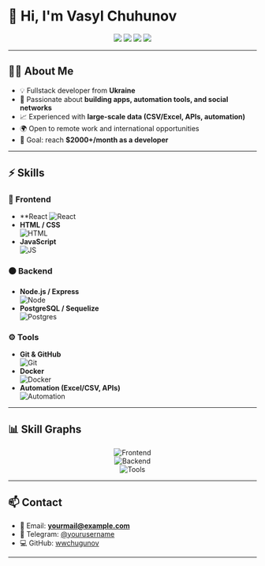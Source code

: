# 👋 Hi, I'm Vasyl Chuhunov  

<div align="center">
  <img src="https://img.shields.io/badge/Frontend-React-blue?style=for-the-badge&logo=react" />
  <img src="https://img.shields.io/badge/Backend-Node.js-black?style=for-the-badge&logo=node.js" />
  <img src="https://img.shields.io/badge/Database-PostgreSQL-316192?style=for-the-badge&logo=postgresql" />
  <img src="https://img.shields.io/badge/Tools-GitHub-gray?style=for-the-badge&logo=github" />
</div>

---

## 🧑‍💻 About Me  

- 💡 Fullstack developer from **Ukraine**  
- 🚀 Passionate about **building apps, automation tools, and social networks**  
- 📈 Experienced with **large-scale data (CSV/Excel, APIs, automation)**  
- 🌍 Open to remote work and international opportunities  
- 🎯 Goal: reach **$2000+/month as a developer**  

---

## ⚡ Skills  

### 🔵 Frontend
- **React ![React](https://img.shields.io/badge/70%25-000000?style=for-the-badge&logo=react&logoColor=61DAFB)  
- **HTML / CSS**  
  ![HTML](https://img.shields.io/badge/95%25-000000?style=for-the-badge&logo=html5&logoColor=E34F26)  
- **JavaScript**  
  ![JS](https://img.shields.io/badge/80%25-000000?style=for-the-badge&logo=javascript&logoColor=F7DF1E)  

### ⚫ Backend
- **Node.js / Express**  
  ![Node](https://img.shields.io/badge/80%25-111111?style=for-the-badge&logo=node.js&logoColor=43853D)  
- **PostgreSQL / Sequelize**  
  ![Postgres](https://img.shields.io/badge/60%25-111111?style=for-the-badge&logo=postgresql&logoColor=316192)  

### ⚙️ Tools
- **Git & GitHub**  
  ![Git](https://img.shields.io/badge/90%25-333333?style=for-the-badge&logo=git&logoColor=F05032)  
- **Docker**  
  ![Docker](https://img.shields.io/badge/40%25-333333?style=for-the-badge&logo=docker&logoColor=2496ED)  
- **Automation (Excel/CSV, APIs)**  
  ![Automation](https://img.shields.io/badge/80%25-333333?style=for-the-badge&logo=python&logoColor=3776AB)  

---

## 📊 Skill Graphs  

<div align="center">

![Frontend](https://img.shields.io/badge/Frontend-70%25-blue?style=for-the-badge&logo=react)  
![Backend](https://img.shields.io/badge/Backend-75%25-black?style=for-the-badge&logo=node.js)  
![Tools](https://img.shields.io/badge/Tools-70%25-gray?style=for-the-badge&logo=github)  

</div>

---

## 📫 Contact  

- 📧 Email: **yourmail@example.com**  
- 💬 Telegram: [@yourusername](https://t.me/yourusername)  
- 💻 GitHub: [wwchugunov](https://github.com/wwchugunov)  

---
